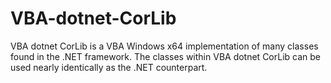 # VBA-dotnet-CorLib
VBA dotnet CorLib is a VBA Windows x64 implementation of many classes found in the .NET framework. The classes within VBA dotnet CorLib can be used nearly identically as the .NET counterpart. 
